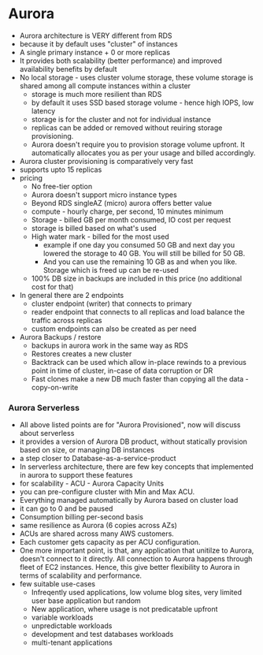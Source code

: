 # Aurora
- Aurora architecture is VERY different from RDS 
- because it by default uses "cluster" of instances
- A single primary instance + 0 or more replicas
- It provides both scalability (better performance) and improved availability benefits by default
- No local storage - uses cluster volume storage, these volume storage is shared among all compute instances within a cluster
  - storage is much more resilient than RDS
  - by default it uses SSD based storage volume - hence high IOPS, low latency  
  - storage is for the cluster and not for individual instance
  - replicas can be added or removed without reuiring storage provisioning.
  - Aurora doesn't require you to provision storage volume upfront. It automatically allocates you as per your usage and billed accordingly. 
- Aurora cluster provisioning is comparatively very fast
- supports upto 15 replicas
- pricing
  - No free-tier option
  - Aurora doesn't support micro instance types
  - Beyond RDS singleAZ (micro) aurora offers better value
  - compute - hourly charge, per second, 10 minutes minimum
  - Storage - billed GB per month consumed, IO cost per request
  - storage is billed based on what's used
  - High water mark - billed for the most used
    - example if one day you consumed 50 GB and next day you lowered the storage to 40 GB. You will still be billed for 50 GB. 
    - And you can use the remaining 10 GB as and when you like. Storage which is freed up can be re-used
  - 100% DB size in backups are included in this price (no additional cost for that)
- In general there are 2 endpoints
  - cluster endpoint (writer) that connects to primary
  - reader endpoint that connects to all replicas and load balance the traffic across replicas
  -  custom endpoints can also be created as per need
- Aurora Backups / restore
  - backups in aurora work in the same way as RDS
  - Restores creates a new cluster
  - Backtrack can be used which allow in-place rewinds to a previous point in time of cluster, in-case of data corruption or DR
  - Fast clones make a new DB much faster than copying all the data - copy-on-write  



### Aurora Serverless
- All above listed points are for "Aurora Provisioned", now will discuss about serverless
- it provides a version of Aurora DB product, without statically provision based on size, or managing DB instances
- a step closer to Database-as-a-service-product
- In serverless architecture, there are few key concepts that implemented in aurora to support these features
- for scalability - ACU - Aurora Capacity Units
- you can pre-configure cluster with Min and Max ACU. 
- Everything managed automatically by Aurora based on cluster load
- it can go to 0 and be paused
- Consumption billing per-second basis
- same resilience as Aurora (6 copies across AZs)
- ACUs are shared across many AWS customers.
- Each customer gets capacity as per ACU configuration.
- One more important point, is that, any application that unitilze to Aurora, doesn't connect to it directly. All connection to Aurora happens through fleet of EC2 instances. Hence, this give better flexibility to Aurora in terms of scalability and performance.
- few suitable use-cases
  - Infreqently used applications, low volume blog sites, very limited user base application but random
  - New application, where usage is not predicatable upfront
  - variable workloads
  - unpredictable workloads
  - development and test databases workloads
  - multi-tenant applications















